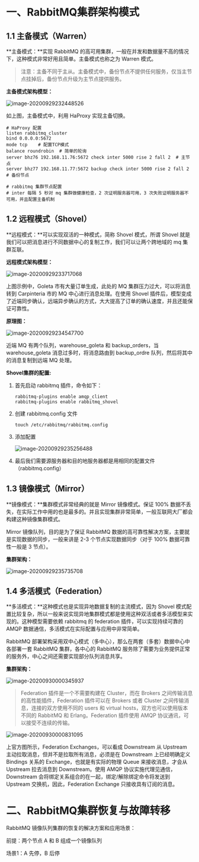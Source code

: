 # 一、RabbitMQ集群架构模式

## 1.1 主备模式（Warren）

**主备模式：**实现 RabbitMQ 的高可用集群，一般在并发和数据量不高的情况下，这种模式非常好用且简单。主备模式也称之为 Warren 模式。

> 注意：主备不同于主从。主备模式中，备份节点不提供任何服务，仅当主节点挂掉后，备份节点升级为主节点提供服务。

**主备模式架构模型：**

![image-20200929232448526](https://s3.ax1x.com/2020/11/24/DYOg9x.png)

如上图，主备模式中，利用 HaProxy 实现主备切换。

```
# HaProxy 配置
listen rabbitmq_cluster
bind 0.0.0.0:5672
mode tcp    # 配置TCP模式
balance roundrobin  # 简单的轮询
server bhz76 192.168.11.76:5672 check inter 5000 rise 2 fall 2  # 主节点
server bhz77 192.168.11.77:5672 backup check inter 5000 rise 2 fall 2  # 备份节点

# rabbitmq 集群节点配置
# inter 每隔 5 秒对 mq 集群做健康检查，2 次证明服务器可用，3 次失败证明服务器不可用，并且配置主备机制
```

## 1.2 远程模式（Shovel）

**远程模式：**可以实现双活的一种模式，简称 Shovel 模式，所谓 Shovel 就是我们可以把消息进行不同数据中心的复制工作，我们可以让两个跨地域的 mq 集群互联。

**远程模式架构模型：**

![image-20200929233717068](https://s3.ax1x.com/2020/11/24/DYO236.png)

上图示例中，Goleta 市有大量订单生成，此处的 MQ 集群压力过大，可以将消息转到 Carpinteria 市的 MQ 中心进行消息处理。在使用 Shovel 插件后，模型变成了近端同步确认，远端异步确认的方式，大大提高了订单的确认速度，并且还能保证可靠性。

**原理图：**

![image-20200929234547700](https://s3.ax1x.com/2020/11/24/DYOWjO.png)

近端 MQ 有两个队列，warehouse_goleta 和 backup_orders，当 warehouse_goleta 消息过多时，将消息路由到 backup_ordre 队列，然后将其中的消息复制到远端 MQ 处理。

**Shovel集群的配置:**

1. 首先启动 rabbitmq 插件，命令如下：

   ```shell
   rabbitmq-plugins enable amqp_client
   rabbitmq-plugins enable rabbitmq_shovel
   ```

2. 创建 rabbitmq.config 文件

   ```shell
   touch /etc/rabbitmq/rabbitmq.config
   ```

3. 添加配置

   ![image-20200929235256488](https://s3.ax1x.com/2020/11/24/DYOhuD.png)

4. 最后我们需要源服务器和目的地服务器都是用相同的配置文件（rabbitmq.config）

## 1.3 镜像模式（Mirror）

**镜像模式：**集群模式非常经典的就是 Mirror 镜像模式。保证 100% 数据不丢失，在实际工作中用的也是最多的。并且实现集群非常简单，一般互联网大厂都会构建这种镜像集群模式。

Mirror 镜像队列，目的是为了保证 RabbitMQ 数据的高可靠性解决方案，主要就是实现数据的同步，一般来讲是 2-3 个节点实现数据同步（对于 100% 数据可靠性一般是 3 节点）。

**集群架构：**

![image-20200929235735708](https://s3.ax1x.com/2020/11/24/DYO4De.png)

## 1.4 多活模式（Federation）

**多活模式：**这种模式也是实现异地数据复制的主流模式，因为 Shovel 模式配置比较复杂，所以一般来说实现异地集群模式都是使用这种双活或者多活模型来实现的。这种模型需要依赖 rabbitmq 的 federation 插件，可以实现持续可靠的 AMQP 数据通信，多活模式在实际配置与应用中非常简单。

RabbitMQ 部署架构采用双中心模式（多中心），那么在两套（多套）数据中心中各部署一套 RabbitMQ 集群，各中心的 RabbitMQ 服务除了需要为业务提供正常的服务外，中心之间还需要实现部分队列消息共享。

**集群架构：**

![image-20200930000345937](https://s3.ax1x.com/2020/11/24/DYO5HH.png)

> Federation 插件是一个不需要构建在 Cluster，而在 Brokers 之间传输消息的高性能插件，Federation 插件可以在 Brokers 或者 Cluster 之间传输消息，连接的双方使用不同的 users 和 virtual hosts，双方也可以使用版本不同的 RabbitMQ 和 Erlang。Federation 插件使用 AMQP 协议通讯，可以接受不连续的传输。

![image-20200930000831095](https://s3.ax1x.com/2020/11/24/DYOoEd.png)

上官方图所示，Federation Exchanges，可以看成 Downstream 从 Upstream 主动拉取消息，但并不是拉取所有消息，必须是在 Downstream 上已经明确定义 Bindings 关系的 Exchange，也就是有实际的物理 Queue 来接收消息，才会从 Upstream 拉去消息到 Downstream。使用 AMQP 协议实施代理见通信，Downstream 会将绑定关系组合的在一起，绑定/解除绑定命令将发送到 Upstream 交换机，因此，Federation Exchange 只接收具有订阅的消息。

# 二、RabbitMQ集群恢复与故障转移

RabbitMQ 镜像队列集群的恢复的解决方案和应用场景：

前提：两个节点 A 和 B 组成一个镜像队列

场景1：A 先停，B 后停 

